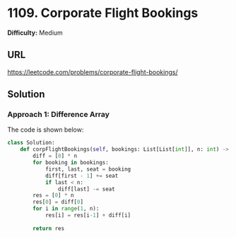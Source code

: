 # 1109. Corporate Flight Bookings
**Difficulty:** Medium

## URL

https://leetcode.com/problems/corporate-flight-bookings/

## Solution

### Approach 1: Difference Array

The code is shown below:

```python
class Solution:
    def corpFlightBookings(self, bookings: List[List[int]], n: int) -> List[int]:
        diff = [0] * n
        for booking in bookings:
            first, last, seat = booking
            diff[first - 1] += seat
            if last < n:
                diff[last] -= seat
        res = [0] * n
        res[0] = diff[0]
        for i in range(1, n):
            res[i] = res[i-1] + diff[i]
            
        return res
```

